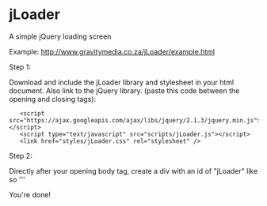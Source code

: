 # jLoader
A simple jQuery loading screen

Example: http://www.gravitymedia.co.za/jLoader/example.html

Step 1:

Download and include the jLoader library and stylesheet in your html document. Also link to the jQuery library. (paste this code between the opening and closing <head> tags):
```
   <script src="https://ajax.googleapis.com/ajax/libs/jquery/2.1.3/jquery.min.js"></script>
   <script type="text/javascript" src="scripts/jLoader.js"></script>
   <link href="styles/jLoader.css" rel="stylesheet" />
```
Step 2:

Directly after your opening body tag, create a div with an id of "jLoader" like so
'''
<div id="jLoader"></div>

You're done!
